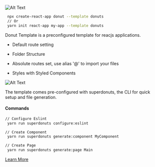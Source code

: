 ![Alt Text](https://thepracticaldev.s3.amazonaws.com/i/5puz8di7rf5yq16extue.png)

```bash
 npx create-react-app donut --template donuts
 // Or
 yarn init react-app my-app --template donuts
```

Donut Template is a preconfigured template for reacjs applications.

- Default route setting

- Folder Structure

- Absolute routes set, use alias '@' to import your files

- Styles with Styled Components

![Alt Text](https://thepracticaldev.s3.amazonaws.com/i/bw6v5kkfluve6eib2q6i.png)

The template comes pre-configured with superdonuts, the CLI for quick setup and file generation.

#### Commands

```bash
// Configure Eslint
 yarn run superdonuts configure:eslint

// Create Component
 yarn run superdonuts generate:component MyComponent

// Create Page
 yarn run superdonuts generate:page Main

```

[Learn More](https://www.npmjs.com/package/superdonut)

